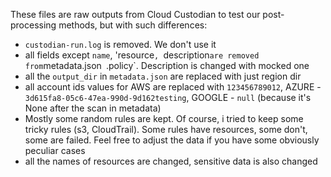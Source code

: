 
These files are raw outputs from Cloud Custodian to test our post-processing methods, but with such differences:

- `custodian-run.log` is removed. We don't use it
- all fields except `name`, 'resource`, `description` are removed from `metadata.json` `.policy`. Description is changed with mocked one
- all the `output_dir` in `metadata.json` are replaced with just region dir
- all account ids values for AWS are replaced with `123456789012`, AZURE - `3d615fa8-05c6-47ea-990d-9d162testing`, 
  GOOGLE - `null` (because it's None after the scan in metadata)
- Mostly some random rules are kept. Of course, i tried to keep some tricky rules (s3, CloudTrail). Some rules have 
  resources, some don't, some are failed. Feel free to adjust the data if you have some obviously peculiar cases
- all the names of resources are changed, sensitive data is also changed